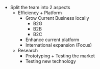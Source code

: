 - Split the team into 2 aspects
    - Efficiency + Platform
        - Grow Current Business locally
            - B2G
            - B2B
            - B2C
        - Enhance current platform
        - International expansion (Focus)
    - Research
        - Prototyping + Testing the market
        - Testing new technology
